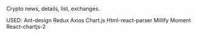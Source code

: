 Crypto news, details, list, exchanges.

USED:
Ant-design
Redux
Axios
Chart.js
Html-react-parser
Millify
Moment
React-chartjs-2

